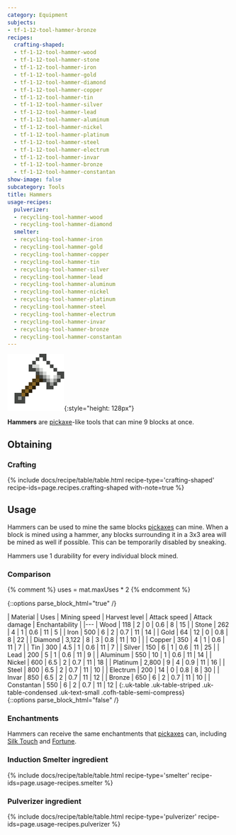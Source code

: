 ```yaml
---
category: Equipment
subjects:
- tf-1-12-tool-hammer-bronze
recipes:
  crafting-shaped:
  - tf-1-12-tool-hammer-wood
  - tf-1-12-tool-hammer-stone
  - tf-1-12-tool-hammer-iron
  - tf-1-12-tool-hammer-gold
  - tf-1-12-tool-hammer-diamond
  - tf-1-12-tool-hammer-copper
  - tf-1-12-tool-hammer-tin
  - tf-1-12-tool-hammer-silver
  - tf-1-12-tool-hammer-lead
  - tf-1-12-tool-hammer-aluminum
  - tf-1-12-tool-hammer-nickel
  - tf-1-12-tool-hammer-platinum
  - tf-1-12-tool-hammer-steel
  - tf-1-12-tool-hammer-electrum
  - tf-1-12-tool-hammer-invar
  - tf-1-12-tool-hammer-bronze
  - tf-1-12-tool-hammer-constantan
show-image: false
subcategory: Tools
title: Hammers
usage-recipes:
  pulverizer:
  - recycling-tool-hammer-wood
  - recycling-tool-hammer-diamond
  smelter:
  - recycling-tool-hammer-iron
  - recycling-tool-hammer-gold
  - recycling-tool-hammer-copper
  - recycling-tool-hammer-tin
  - recycling-tool-hammer-silver
  - recycling-tool-hammer-lead
  - recycling-tool-hammer-aluminum
  - recycling-tool-hammer-nickel
  - recycling-tool-hammer-platinum
  - recycling-tool-hammer-steel
  - recycling-tool-hammer-electrum
  - recycling-tool-hammer-invar
  - recycling-tool-hammer-bronze
  - recycling-tool-hammer-constantan
---
```


![Hammers](/assets/images/docs/1.12/thermal-foundation/hammers.gif){:style="height: 128px"}


**Hammers** are [pickaxe](https://minecraft.gamepedia.com/Pickaxe)-like tools
that can mine 9 blocks at once.


Obtaining
---------

### Crafting
{% include docs/recipe/table/table.html recipe-type='crafting-shaped' recipe-ids=page.recipes.crafting-shaped with-note=true %}


Usage
-----

Hammers can be used to mine the same blocks
[pickaxes](https://minecraft.gamepedia.com/Pickaxe) can mine. When a block is
mined using a hammer, any blocks surrounding it in a 3x3 area will be mined as
well if possible. This can be temporarily disabled by sneaking.

Hammers use 1 durability for every individual block mined.

### Comparison
{% comment %}
uses = mat.maxUses * 2
{% endcomment %}

{::options parse_block_html="true" /}
<div class="uk-overflow-container">
| Material | Uses | Mining speed | Harvest level | Attack speed | Attack damage | Enchantability |
|---
| Wood | 118 | 2 | 0 | 0.6 | 8 | 15 |
| Stone | 262 | 4 | 1 | 0.6 | 11 | 5 |
| Iron | 500 | 6 | 2 | 0.7 | 11 | 14 |
| Gold | 64 | 12 | 0 | 0.8 | 8 | 22 |
| Diamond | 3,122 | 8 | 3 | 0.8 | 11 | 10 |
|
| Copper | 350 | 4 | 1 | 0.6 | 11 | 7 |
| Tin | 300 | 4.5 | 1 | 0.6 | 11 | 7 |
| Silver | 150 | 6 | 1 | 0.6 | 11 | 25 |
| Lead | 200 | 5 | 1 | 0.6 | 11 | 9 |
| Aluminum | 550 | 10 | 1 | 0.6 | 11 | 14 |
| Nickel | 600 | 6.5 | 2 | 0.7 | 11 | 18 |
| Platinum | 2,800 | 9 | 4 | 0.9 | 11 | 16 |
| Steel | 800 | 6.5 | 2 | 0.7 | 11 | 10 |
| Electrum | 200 | 14 | 0 | 0.8 | 8 | 30 |
| Invar | 850 | 6.5 | 2 | 0.7 | 11 | 12 |
| Bronze | 650 | 6 | 2 | 0.7 | 11 | 10 |
| Constantan | 550 | 6 | 2 | 0.7 | 11 | 12 |
{:.uk-table .uk-table-striped .uk-table-condensed .uk-text-small .cofh-table-semi-compress}
</div>
{::options parse_block_html="false" /}

### Enchantments
Hammers can receive the same enchantments that
[pickaxes](https://minecraft.gamepedia.com/Pickaxe) can, including [Silk
Touch](https://minecraft.gamepedia.com/Silk_Touch) and
[Fortune](https://minecraft.gamepedia.com/Fortune).

### Induction Smelter ingredient
{% include docs/recipe/table/table.html recipe-type='smelter' recipe-ids=page.usage-recipes.smelter %}

### Pulverizer ingredient
{% include docs/recipe/table/table.html recipe-type='pulverizer' recipe-ids=page.usage-recipes.pulverizer %}
